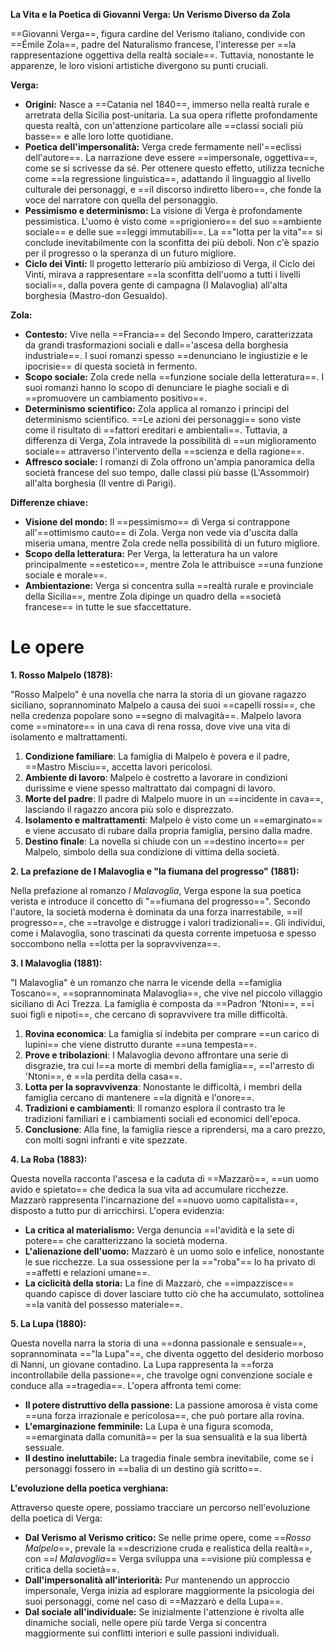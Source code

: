 **La Vita e la Poetica di Giovanni Verga: Un Verismo Diverso da Zola**

==Giovanni Verga==, figura cardine del Verismo italiano, condivide con ==Émile Zola==, padre del Naturalismo francese, l'interesse per ==la rappresentazione oggettiva della realtà sociale==. Tuttavia, nonostante le apparenze, le loro visioni artistiche divergono su punti cruciali.

**Verga:**

- **Origini:** Nasce a ==Catania nel 1840==, immerso nella realtà rurale e arretrata della Sicilia post-unitaria. La sua opera riflette profondamente questa realtà, con un'attenzione particolare alle ==classi sociali più basse== e alle loro lotte quotidiane.
- **Poetica dell'impersonalità:** Verga crede fermamente nell'==eclissi dell'autore==. La narrazione deve essere ==impersonale, oggettiva==, come se si scrivesse da sé. Per ottenere questo effetto, utilizza tecniche come ==la regressione linguistica==, adattando il linguaggio al livello culturale dei personaggi, e ==il discorso indiretto libero==, che fonde la voce del narratore con quella del personaggio.
- **Pessimismo e determinismo:** La visione di Verga è profondamente pessimistica. L'uomo è visto come ==prigioniero== del suo ==ambiente sociale== e delle sue ==leggi immutabili==. La =="lotta per la vita"== si conclude inevitabilmente con la sconfitta dei più deboli. Non c'è spazio per il progresso o la speranza di un futuro migliore.
- **Ciclo dei Vinti:** Il progetto letterario più ambizioso di Verga, il Ciclo dei Vinti, mirava a rappresentare ==la sconfitta dell'uomo a tutti i livelli sociali==, dalla povera gente di campagna (I Malavoglia) all'alta borghesia (Mastro-don Gesualdo).

  
**Zola:**

- **Contesto:** Vive nella ==Francia== del Secondo Impero, caratterizzata da grandi trasformazioni sociali e dall=='ascesa della borghesia industriale==. I suoi romanzi spesso ==denunciano le ingiustizie e le ipocrisie== di questa società in fermento.
- **Scopo sociale:** Zola crede nella ==funzione sociale della letteratura==. I suoi romanzi hanno lo scopo di denunciare le piaghe sociali e di ==promuovere un cambiamento positivo==.
- **Determinismo scientifico:** Zola applica al romanzo i principi del determinismo scientifico. ==Le azioni dei personaggi== sono viste come il risultato di ==fattori ereditari e ambientali==. Tuttavia, a differenza di Verga, Zola intravede la possibilità di ==un miglioramento sociale== attraverso l'intervento della ==scienza e della ragione==.
- **Affresco sociale:** I romanzi di Zola offrono un'ampia panoramica della società francese del suo tempo, dalle classi più basse (L'Assommoir) all'alta borghesia (Il ventre di Parigi).


**Differenze chiave:**


- **Visione del mondo:** Il ==pessimismo== di Verga si contrappone all'==ottimismo cauto== di Zola. Verga non vede via d'uscita dalla miseria umana, mentre Zola crede nella possibilità di un futuro migliore.
- **Scopo della letteratura:** Per Verga, la letteratura ha un valore principalmente ==estetico==, mentre Zola le attribuisce ==una funzione sociale e morale==.
- **Ambientazione:** Verga si concentra sulla ==realtà rurale e provinciale della Sicilia==, mentre Zola dipinge un quadro della ==società francese== in tutte le sue sfaccettature.

# Le opere

**1. Rosso Malpelo (1878):**

"Rosso Malpelo" è una novella che narra la storia di un giovane ragazzo siciliano, soprannominato Malpelo a causa dei suoi ==capelli rossi==, che nella credenza popolare sono ==segno di malvagità==. Malpelo lavora come ==minatore== in una cava di rena rossa, dove vive una vita di isolamento e maltrattamenti.

  
1. **Condizione familiare**: La famiglia di Malpelo è povera e il padre, ==Mastro Misciu==, accetta lavori pericolosi.
2. **Ambiente di lavoro**: Malpelo è costretto a lavorare in condizioni durissime e viene spesso maltrattato dai compagni di lavoro.
3. **Morte del padre**: Il padre di Malpelo muore in un ==incidente in cava==, lasciando il ragazzo ancora più solo e disprezzato.
4. **Isolamento e maltrattamenti**: Malpelo è visto come un ==emarginato== e viene accusato di rubare dalla propria famiglia, persino dalla madre.
5. **Destino finale**: La novella si chiude con un ==destino incerto== per Malpelo, simbolo della sua condizione di vittima della società.

  

**2. La prefazione de I Malavoglia e "la fiumana del progresso" (1881):**

  

Nella prefazione al romanzo _I Malavoglia_, Verga espone la sua poetica verista e introduce il concetto di "==fiumana del progresso==". Secondo l'autore, la società moderna è dominata da una forza inarrestabile, ==il progresso==, che ==travolge e distrugge i valori tradizionali==. Gli individui, come i Malavoglia, sono trascinati da questa corrente impetuosa e spesso soccombono nella ==lotta per la sopravvivenza==.

  

**3. I Malavoglia (1881):**

"I Malavoglia" è un romanzo che narra le vicende della ==famiglia Toscano==, ==soprannominata Malavoglia==, che vive nel piccolo villaggio siciliano di Aci Trezza. La famiglia è composta da ==Padron 'Ntoni==, ==i suoi figli e nipoti==, che cercano di sopravvivere tra mille difficoltà.

  

1. **Rovina economica**: La famiglia si indebita per comprare ==un carico di lupini== che viene distrutto durante ==una tempesta==.
2. **Prove e tribolazioni**: I Malavoglia devono affrontare una serie di disgrazie, tra cui l==a morte di membri della famiglia==, ==l'arresto di 'Ntoni==, e ==la perdita della casa==.
3. **Lotta per la sopravvivenza**: Nonostante le difficoltà, i membri della famiglia cercano di mantenere ==la dignità e l'onore==.
4. **Tradizioni e cambiamenti**: Il romanzo esplora il contrasto tra le tradizioni familiari e i cambiamenti sociali ed economici dell'epoca.
5. **Conclusione**: Alla fine, la famiglia riesce a riprendersi, ma a caro prezzo, con molti sogni infranti e vite spezzate.


**4. La Roba (1883):**

Questa novella racconta l'ascesa e la caduta di ==Mazzarò==, ==un uomo avido e spietato== che dedica la sua vita ad accumulare ricchezze. Mazzarò rappresenta l'incarnazione del ==nuovo uomo capitalista==, disposto a tutto pur di arricchirsi. L'opera evidenzia:

  

- **La critica al materialismo:** Verga denuncia ==l'avidità e la sete di potere== che caratterizzano la società moderna.
- **L'alienazione dell'uomo:** Mazzarò è un uomo solo e infelice, nonostante le sue ricchezze. La sua ossessione per la =="roba"== lo ha privato di ==affetti e relazioni umane==.
- **La ciclicità della storia:** La fine di Mazzarò, che ==impazzisce== quando capisce di dover lasciare tutto ciò che ha accumulato, sottolinea ==la vanità del possesso materiale==.

  

**5. La Lupa (1880):**

  

Questa novella narra la storia di una ==donna passionale e sensuale==, soprannominata =="la Lupa"==, che diventa oggetto del desiderio morboso di Nanni, un giovane contadino. La Lupa rappresenta la ==forza incontrollabile della passione==, che travolge ogni convenzione sociale e conduce alla ==tragedia==. L'opera affronta temi come:

  

- **Il potere distruttivo della passione:** La passione amorosa è vista come ==una forza irrazionale e pericolosa==, che può portare alla rovina.
- **L'emarginazione femminile:** La Lupa è una figura scomoda, ==emarginata dalla comunità== per la sua sensualità e la sua libertà sessuale.
- **Il destino ineluttabile:** La tragedia finale sembra inevitabile, come se i personaggi fossero in ==balia di un destino già scritto==.

  

**L'evoluzione della poetica verghiana:**

  

Attraverso queste opere, possiamo tracciare un percorso nell'evoluzione della poetica di Verga:

  
- **Dal Verismo al Verismo critico:** Se nelle prime opere, come ==_Rosso Malpelo_==, prevale la ==descrizione cruda e realistica della realtà==, con ==_I Malavoglia_== Verga sviluppa una ==visione più complessa e critica della società==.
- **Dall'impersonalità all'interiorità:** Pur mantenendo un approccio impersonale, Verga inizia ad esplorare maggiormente la psicologia dei suoi personaggi, come nel caso di ==Mazzarò e della Lupa==.
- **Dal sociale all'individuale:** Se inizialmente l'attenzione è rivolta alle dinamiche sociali, nelle opere più tarde Verga si concentra maggiormente sui conflitti interiori e sulle passioni individuali.